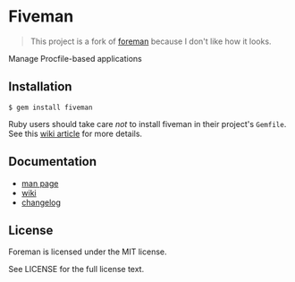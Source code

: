 # Fiveman

> This project is a fork of [foreman](https://github.com/ddollar/foreman) because I don't like how it looks.

Manage Procfile-based applications

## Installation

    $ gem install fiveman

Ruby users should take care *not* to install fiveman in their project's `Gemfile`. See this [wiki article](https://github.com/ddollar/foreman/wiki/Don't-Bundle-Foreman) for more details.

## Documentation

* [man page](http://ddollar.github.io/foreman/)
* [wiki](https://github.com/ddollar/foreman/wiki)
* [changelog](https://github.com/ddollar/foreman/blob/master/Changelog.md)

## License

Foreman is licensed under the MIT license.

See LICENSE for the full license text.
